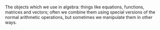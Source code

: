 The objects which we use in algebra: things like equations, functions,
matrices and vectors; often we combine them using special versions of
the normal arithmetic operations, but sometimes we manipulate them in
other ways.
